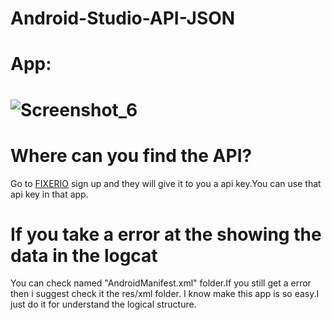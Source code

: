 # Android-Studio-API-JSON

# App:
# ![Screenshot_6](https://user-images.githubusercontent.com/53290728/70661470-69ccc400-1c75-11ea-9264-a7a9921ba574.png)

# Where can you find the API?
Go to [FIXERIO](https://fixer.io) sign up and they will give it to you a api key.You can use that api key in that app.

# If you take a error at the showing the data in the logcat
You can check named "AndroidManifest.xml" folder.If you still get a error then i suggest check it the res/xml folder.
I know make this app is so easy.I just do it for understand the logical structure.
